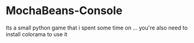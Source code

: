 # MochaBeans-Console
Its a small python game that i spent some time on
... you're also need to install colorama to use it
